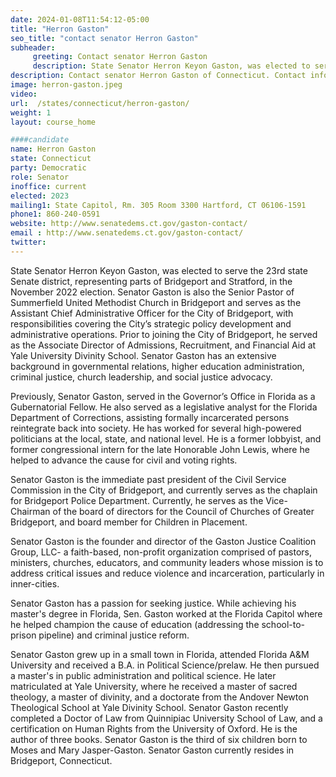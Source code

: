 ```yaml
---
date: 2024-01-08T11:54:12-05:00
title: "Herron Gaston"
seo_title: "contact senator Herron Gaston"
subheader:
     greeting: Contact senator Herron Gaston
     description: State Senator Herron Keyon Gaston, was elected to serve the 23rd state Senate district, representing parts of Bridgeport and Stratford, in the November 2022 election.
description: Contact senator Herron Gaston of Connecticut. Contact information for Herron Gaston includes email address, phone number, and mailing address.
image: herron-gaston.jpeg
video:
url:  /states/connecticut/herron-gaston/
weight: 1
layout: course_home

####candidate
name: Herron Gaston
state: Connecticut
party: Democratic
role: Senator
inoffice: current
elected: 2023
mailing1: State Capitol, Rm. 305 Room 3300 Hartford, CT 06106-1591
phone1: 860-240-0591
website: http://www.senatedems.ct.gov/gaston-contact/
email : http://www.senatedems.ct.gov/gaston-contact/
twitter:
---
```


State Senator Herron Keyon Gaston, was elected to serve the 23rd state Senate district, representing parts of Bridgeport and Stratford, in the November 2022 election. Senator Gaston is also the Senior Pastor of Summerfield United Methodist Church in Bridgeport and serves as the Assistant Chief Administrative Officer for the City of Bridgeport, with responsibilities covering the City’s strategic policy development and administrative operations. Prior to joining the City of Bridgeport, he served as the Associate Director of Admissions, Recruitment, and Financial Aid at Yale University Divinity School.
Senator Gaston has an extensive background in governmental relations, higher education administration, criminal justice, church leadership, and social justice advocacy.

Previously, Senator Gaston, served in the Governor’s Office in Florida as a Gubernatorial Fellow. He also served as a legislative analyst for the Florida Department of Corrections, assisting formally incarcerated persons reintegrate back into society. He has worked for several high-powered politicians at the local, state, and national level. He is a former lobbyist, and former congressional intern for the late Honorable John Lewis, where he helped to advance the cause for civil and voting rights.

Senator Gaston is the immediate past president of the Civil Service Commission in the City of Bridgeport, and currently serves as the chaplain for Bridgeport Police Department. Currently, he serves as the Vice-Chairman of the board of directors for the Council of Churches of Greater Bridgeport, and board member for Children in Placement.

Senator Gaston is the founder and director of the Gaston Justice Coalition Group, LLC- a faith-based, non-profit organization comprised of pastors, ministers, churches, educators, and community leaders whose mission is to address critical issues and reduce violence and incarceration, particularly in inner-cities.

Senator Gaston has a passion for seeking justice. While achieving his master's degree in Florida, Sen. Gaston worked at the Florida Capitol where he helped champion the cause of education (addressing the school-to-prison pipeline) and criminal justice reform.

Senator Gaston grew up in a small town in Florida, attended Florida A&M University and received a B.A. in Political Science/prelaw. He then pursued a master's in public administration and political science. He later matriculated at Yale University, where he received a master of sacred theology, a master of divinity, and a doctorate from the Andover Newton Theological School at Yale Divinity School. Senator Gaston recently completed a Doctor of Law from Quinnipiac University School of Law, and a certification on Human Rights from the University of Oxford. He is the author of three books. Senator Gaston is the third of six children born to Moses and Mary Jasper-Gaston. Senator Gaston currently resides in Bridgeport, Connecticut.
